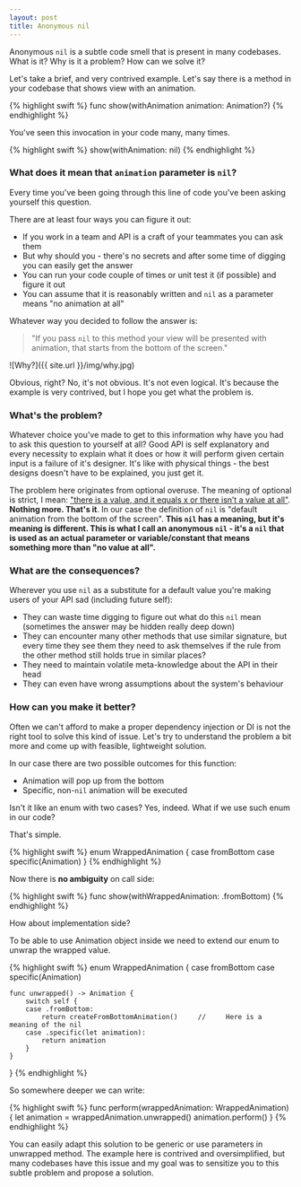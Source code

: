 ```yaml
---
layout: post
title: Anonymous nil
---
```


Anonymous `nil` is a subtle code smell that is present in many codebases. What is it? Why is it a problem? How can we solve it?

Let's take a brief, and very contrived example. Let's say there is a method in your codebase that shows view with an animation.

{% highlight swift %}
func show(withAnimation animation: Animation?)
{% endhighlight %}

You've seen this invocation in your code many, many times.

{% highlight swift %}
show(withAnimation: nil)
{% endhighlight %}

### What does it mean that `animation` parameter is `nil`?

Every time you've been going through this line of code you've been asking yourself this question.

There are at least four ways you can figure it out:

- If you work in a team and API is a craft of your teammates you can ask them
- But why should you - there's no secrets and after some time of digging you can easily get the answer
- You can run your code couple of times or unit test it (if possible) and figure it out
- You can assume that it is reasonably written and `nil` as a parameter means "no animation at all"

Whatever way you decided to follow the answer is:

> "If you pass `nil` to this method your view will be presented with animation, that starts from the bottom of the screen."

![Why?]({{ site.url }}/img/why.jpg)

Obvious, right? No, it's not obvious. It's not even logical. It's because the example is very contrived, but I hope you get what the problem is.

### What's the problem?

Whatever choice you've made to get to this information why have you had to ask this question to yourself at all? Good API is self explanatory and every necessity to explain what it does or how it will perform given certain input is a failure of it's designer. It's like with physical things - the best designs doesn't have to be explained, you just get it.

The problem here originates from optional overuse. The meaning of optional is strict, I mean: ["there is a value, and it equals x or there isn’t a value at all"](https://developer.apple.com/library/content/documentation/Swift/Conceptual/Swift_Programming_Language/TheBasics.html). **Nothing more. That's it**. In our case the definition of `nil` is "default animation from the bottom of the screen". **This `nil` has a meaning, but it's meaning is different. This is what I call an anonymous `nil` - it's a `nil` that is used as an actual parameter or variable/constant that means something more than "no value at all".**

### What are the consequences?

Wherever you use `nil` as a substitute for a default value you're making users of your API sad (including future self):

- They can waste time digging to figure out what do this `nil` mean (sometimes the answer may be hidden really deep down)
- They can encounter many other methods that use similar signature, but every time they see them they need to ask themselves if the rule from the other method still holds true in similar places?
- They need to maintain volatile meta-knowledge about the API in their head
- They can even have wrong assumptions about the system's behaviour

### How can you make it better?

Often we can't afford to make a proper dependency injection or DI is not the right tool to solve this kind of issue. Let's try to understand the problem a bit more and come up with feasible, lightweight solution.

In our case there are two possible outcomes for this function:

- Animation will pop up from the bottom
- Specific, non-`nil` animation will be executed

Isn't it like an enum with two cases? Yes, indeed. What if we use such enum in our code?

That's simple.

{% highlight swift %}
enum WrappedAnimation {
    case fromBottom
    case specific(Animation)
}
{% endhighlight %}

Now there is **no ambiguity** on call side:

{% highlight swift %}
func show(withWrappedAnimation: .fromBottom)
{% endhighlight %}

How about implementation side?

To be able to use Animation object inside we need to extend our enum to unwrap the wrapped value.

{% highlight swift %}
enum WrappedAnimation {
    case fromBottom
    case specific(Animation)

    func unwrapped() -> Animation {
        switch self {
        case .fromBottom:
            return createFromBottomAnimation()     //     Here is a meaning of the nil
        case .specific(let animation):
            return animation
        }
    }
}
{% endhighlight %}

So somewhere deeper we can write:

{% highlight swift %}
func perform(wrappedAnimation: WrappedAnimation) {
    let animation = wrappedAnimation.unwrapped()
    animation.perform()
}
{% endhighlight %}

You can easily adapt this solution to be generic or use parameters in unwrapped method. The example here is contrived and oversimplified, but many codebases have this issue and my goal was to sensitize you to this subtle problem and propose a solution.